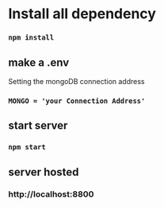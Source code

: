 # Install all dependency

### `npm install`

## make a .env

Setting the mongoDB connection address

### `MONGO = 'your Connection Address'`

## start server

### `npm start`

## server hosted

### http://localhost:8800